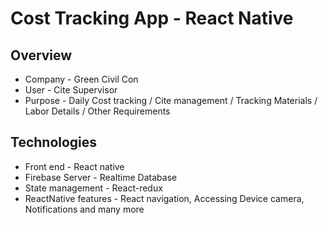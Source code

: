 # Cost Tracking App - React Native

## Overview

- Company - Green Civil Con
- User - Cite Supervisor
- Purpose - Daily Cost tracking / Cite management / Tracking Materials / Labor Details / Other Requirements

## Technologies

- Front end - React native
- Firebase Server - Realtime Database
- State management - React-redux
- ReactNative features - React navigation, Accessing Device camera, Notifications and many more

